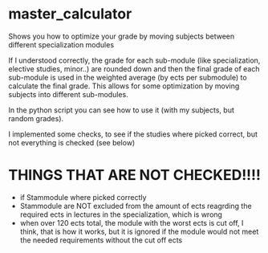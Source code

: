# master_calculator
Shows you how to optimize your grade by moving subjects between different specialization modules

If I understood correctly, the grade for each sub-module (like specialization, elective studies, minor..) are rounded down and then the final grade of each sub-module is used in the weighted average (by ects per submodule) to calculate the final grade. This allows for some optimization by moving subjects into different sub-modules.

In the python script you can see how to use it (with my subjects, but random grades).

I implemented some checks, to see if the studies where picked correct, but not everything is checked (see below)

# THINGS THAT ARE NOT CHECKED!!!!
- if Stammodule where picked correctly
- Stammodule are NOT excluded from the amount of ects reagrding the required ects in lectures in the specialization, which is wrong
- when over 120 ects total, the module with the worst ects is cut off, I think, that is how it works, but it is ignored if the module would not meet the needed requirements without the cut off ects
